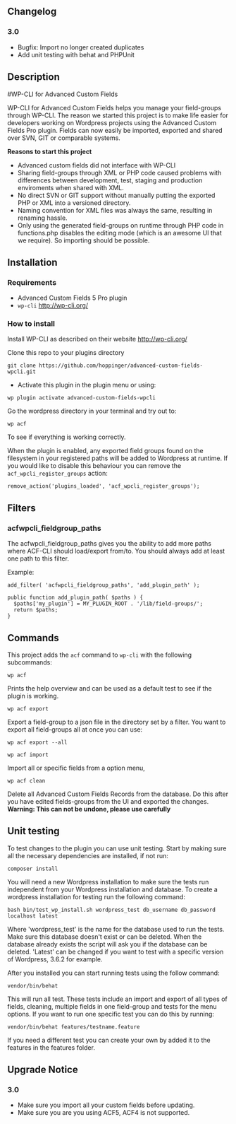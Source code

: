 ## Changelog 


### 3.0 
* Bugfix: Import no longer created duplicates
* Add unit testing with behat and PHPUnit

## Description 

#WP-CLI for Advanced Custom Fields

WP-CLI for Advanced Custom Fields helps you manage your field-groups through WP-CLI.
The reason we started this project is to make life easier for developers working on Wordpress projects using the Advanced Custom Fields Pro plugin.
Fields can now easily be imported, exported and shared over SVN, GIT or comparable systems.

**Reasons to start this project**

* Advanced custom fields did not interface with WP-CLI
* Sharing field-groups through XML or PHP code caused problems with differences between development, test, staging and production enviroments when shared with XML.
* No direct SVN or GIT support without manually putting the exported PHP or XML into a versioned directory.
* Naming convention for XML files was always the same, resulting in renaming hassle.
* Only using the generated field-groups on runtime through PHP code in functions.php disables the editing mode (which is an awesome UI that we require). So importing should be possible.
## Installation

### Requirements

* Advanced Custom Fields 5 Pro plugin
* `wp-cli` http://wp-cli.org/

### How to install

Install WP-CLI as described on their website http://wp-cli.org/

Clone this repo to your plugins directory
```
git clone https://github.com/hoppinger/advanced-custom-fields-wpcli.git
```
* Activate this plugin in the plugin menu or using:
```
wp plugin activate advanced-custom-fields-wpcli
```

Go the wordpress directory in your terminal and try out to:
```
wp acf
```
To see if everything is working correctly.

When the plugin is enabled, any exported field groups found on the filesystem in your registered paths will be added to Wordpress at runtime.
If you would like to disable this behaviour you can remove the `acf_wpcli_register_groups` action:
```
remove_action('plugins_loaded', 'acf_wpcli_register_groups');
```
## Filters

### acfwpcli_fieldgroup_paths

The acfwpcli_fieldgroup_paths gives you the ability to add more paths where ACF-CLI should load/export from/to.
You should always add at least one path to this filter.

Example:

```
add_filter( 'acfwpcli_fieldgroup_paths', 'add_plugin_path' );

public function add_plugin_path( $paths ) {
  $paths['my_plugin'] = MY_PLUGIN_ROOT . '/lib/field-groups/';
  return $paths;
}
````

## Commands 

This project adds the `acf` command to `wp-cli` with the following subcommands:

```
wp acf
```
Prints the help overview and can be used as a default test to see if the plugin is working.

```
wp acf export
```
Export a field-group to a json file in the directory set by a filter. You want to export all field-groups all at once you can use:
```
wp acf export --all
```

```
wp acf import
```
Import all or specific fields from a option menu,

```
wp acf clean
```
Delete all Advanced Custom Fields Records from the database.
Do this after you have edited fields-groups from the UI and exported the changes.
**Warning: This can not be undone, please use carefully**
## Unit testing

To test changes to the plugin you can use unit testing. Start by making sure all the necessary dependencies are installed, if not run:

```
composer install
```

You will need a new Wordpress installation to make sure the tests run
independent from your Wordpress installation and database. To create a wordpress installation for testing run the following command:

```
bash bin/test_wp_install.sh wordpress_test db_username db_password localhost latest
```

Where 'wordpress_test' is the name for the database used to run the tests. Make sure this database doesn't exist or can be deleted. When the database
already exists the script will ask you if the database can be deleted. 'Latest' can be changed if you want to test with a specific version of Wordpress, 3.6.2 for example.

After you installed you can start running tests using the follow command:

```
vendor/bin/behat
```

This will run all test. These tests include an import and export of all types of fields, cleaning, multiple fields in one field-group and tests for
the menu options. If you want to run one specific test you can do this by running:

```
vendor/bin/behat features/testname.feature
```

If you need a different test you can create your own by added it to the features in the features folder.

## Upgrade Notice 


### 3.0 
* Make sure you import all your custom fields before updating.
* Make sure you are you using ACF5, ACF4 is not supported. 
